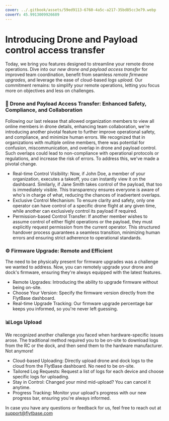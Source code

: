 ```yaml
---
cover: ../.gitbook/assets/59ed9113-6760-4a5c-a217-35bd85cc3e79.webp
coverY: 45.9913009926689
---
```


# Introducing Drone and Payload control access transfer

Today, we bring you features designed to streamline your remote drone operations. Dive into our _new drone and payload access transfer_ for improved team coordination, benefit from seamless _remote firmware upgrades_, and leverage the ease of cloud-based _logs upload._ Our commitment remains: to simplify your remote operations, letting you focus more on objectives and less on challenges.

### 🔄 Drone and Payload Access Transfer: Enhanced Safety, Compliance, and Collaboration

Following our last release that allowed organization members to view all online members in drone details, enhancing team collaboration, we're introducing another pivotal feature to further improve operational safety, and compliance, and minimize human errors. We recognized that in organizations with multiple online members, there was potential for confusion, miscommunication, and overlap in drone and payload control. Such overlaps could lead to non-compliance with operational protocols or regulations, and increase the risk of errors. To address this, we've made a pivotal change.

* Real-time Control Visibility: Now, if John Doe, a member of your organization, executes a takeoff, you can instantly view it on the dashboard. Similarly, if Jane Smith takes control of the payload, that too is immediately visible. This transparency ensures everyone is aware of who's in charge of what, reducing the chances of inadvertent overlaps.
* Exclusive Control Mechanism: To ensure clarity and safety, only one operator can have control of a specific drone flight at any given time, while another can exclusively control its payload if required.
* Permission-based Control Transfer: If another member wishes to assume control of either flight operations or the payload, they must explicitly request permission from the current operator. This structured handover process guarantees a seamless transition, minimizing human errors and ensuring strict adherence to operational standards.

### ⚙️ Firmware Upgrade: Remote and Efficient

The need to be physically present for firmware upgrades was a challenge we wanted to address. Now, you can remotely upgrade your drone and dock's firmware, ensuring they're always equipped with the latest features.

* Remote Upgrades: Introducing the ability to upgrade firmware without being on-site.
* Choose Your Version: Specify the firmware version directly from the FlytBase dashboard.
* Real-time Upgrade Tracking: Our firmware upgrade percentage bar keeps you informed, so you're never left guessing.

### 📊Logs Upload

We recognized another challenge you faced when hardware-specific issues arose. The traditional method required you to be on-site to download logs from the RC or the dock, and then send them to the hardware manufacturer. Not anymore!

* Cloud-based Uploading: Directly upload drone and dock logs to the cloud from the FlytBase dashboard. No need to be on-site.
* Tailored Log Requests: Request a list of logs for each device and choose specific logs for uploading.
* Stay in Control: Changed your mind mid-upload? You can cancel it anytime.
* Progress Tracking: Monitor your upload's progress with our new progress bar, ensuring you're always informed.

In case you have any questions or feedback for us, feel free to reach out at [support@flytbase.com](mailto:support@flytbase.com)
